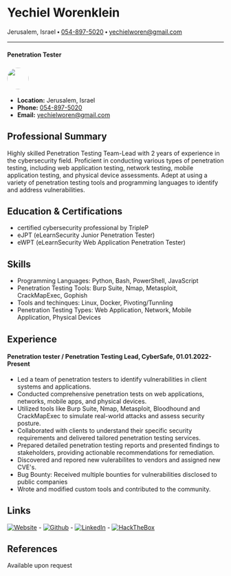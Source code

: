 # Yechiel Worenklein
Jerusalem, Israel ⬩ [054-897-5020](tel:+972548975020) ⬩ yechielworen@gmail.com

---

#### Penetration Tester

### <img style="border-radius: 50%; width: 50px; height: 50px; object-fit: cover;" src="https://gcdnb.pbrd.co/images/bUHqsULEu8NR.jpg?o=1">

- **Location:** Jerusalem, Israel
- **Phone:** [054-897-5020](tel:+972548975020)
- **Email:** yechielworen@gmail.com
	
## Professional Summary
Highly skilled Penetration Testing Team-Lead with 2 years of experience in the cybersecurity field. Proficient in conducting various types of penetration testing, including web application testing, network testing, mobile application testing, and physical device assessments. Adept at using a variety of penetration testing tools and programming languages to identify and address vulnerabilities.

## Education & Certifications
- certified cybersecurity professional by TripleP
- eJPT (eLearnSecurity Junior Penetration Tester)
- eWPT (eLearnSecurity Web Application Penetration Tester)

## Skills
- Programming Languages: Python, Bash, PowerShell, JavaScript
- Penetration Testing Tools: Burp Suite, Nmap, Metasploit, CrackMapExec, Gophish
- Tools and techinques: Linux, Docker, Pivoting/Tunnling
- Penetration Testing Types: Web Application, Network, Mobile Application, Physical Devices

## Experience
#### Penetration tester / Penetration Testing Lead, CyberSafe, 01.01.2022-Present 
- Led a team of penetration testers to identify vulnerabilities in client systems and applications.
- Conducted comprehensive penetration tests on web applications, networks, mobile apps, and physical devices.
- Utilized tools like Burp Suite, Nmap, Metasploit, Bloodhound and CrackMapExec to simulate real-world attacks and assess security posture.
- Collaborated with clients to understand their specific security requirements and delivered tailored penetration testing services.
- Prepared detailed penetration testing reports and presented findings to stakeholders, providing actionable recommendations for remediation.
- Discovered and repored new vulerabilites to vendors and assigned new CVE's.
- Bug Bounty: Received multiple bounties for vulnerabilities disclosed to public companies
- Wrote and modified custom tools and contributed to the community. 

## Links
[![Website](https://i.imgur.com/lHEUqlK.png)](https://yehciel.xyz) - [![Github](https://github.githubassets.com/favicons/favicon.png)](https://github.com/yechielw) - [![LinkedIn](https://static.licdn.com/sc/h/8s162nmbcnfkg7a0k8nq9wwqo)](https://www.linkedin.com/in/yechielw/) - [![HackTheBox](https://app.hackthebox.com/images/HTB-favicon/favicon-32x32.png)](https://app.hackthebox.com/profile/488213)
## References
Available upon request
